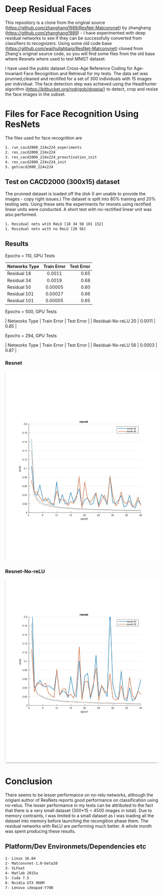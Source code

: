 # Deep Residual Faces

This repository is a clone from the original source (https://github.com/zhanghang1989/ResNet-Matconvnet) by zhanghang (https://github.com/zhanghang1989) - 
I have experimented with deep residual networks to see if they can be successfully converted from classifiers to recognizers. Using some old code base (https://github.com/wajihullahbaig/ResNet-Matconvnet) cloned from Zhang's original source code, so you will find some files from the old base where Resnets where used to test MNIST dataset.

I have used the public dataset Cross-Age Reference Coding for Age-Invariant Face Recognition and Retrieval for my tests. The data set was prunned,cleaned and recitifed for a set of 300 individuals with 15 images per individual. The face detection step was achieved using the HeadHunter algorithm (https://bitbucket.org/rodrigob/doppia/) to detect, crop and resize the face images in the subset. 

# Files for Face Recognition Using ResNets
The files used for face recognition are

	1. run_cacd2000_224x224_experiments
	2. res_cacd2000_224x224
	3. res_cacd2000_224x224_preactivation_init
	4. res_cacd2000_224x224_init
	5. getcacd2000_224x224

## Test on CACD2000 (300x15) dataset
The prunned dataset is loaded off the disk (I am unable to provide the images - copy right issues.) The dataset is split into 80% training and 20% testing sets.
Using these sets the experiments for resnets using rectified linear units were conducted. A short test with no-rectified linear unit was also performed. 

	1. Residual nets wtih ReLU [18 34 50 101 152]
	1. Residual nets with no ReLU [20 56]

## Results 

Epochs = 110, GPU Tests 

| Networks Type        | Train Error  | Test Error |
| ---------------------|:------------:| ----------:|
| Residual 18          | 0.0011       | 0.65       | 
| Residual 34	       | 0.0019       | 0.68       | 
| Residual 50	       | 0.00005      | 0.60       | 
| Residual 101	       | 0.00027      | 0.66       |
| Residual 101	       | 0.00005      | 0.65       |  

Epochs = 500, GPU Tests 

| Networks Type        | Train Error  | Test Error |
| Residual-No-reLU 20  | 0.0011       | 0.85	   | 

Epochs = 294, GPU Tests 

| Networks Type        | Train Error  | Test Error |
| Residual-No-reLU 56  | 0.0003       | 0.87       | 
		         

### Resnet 
![Residual nets](https://github.com/wajihullahbaig/ResNet-Matconvnet/blob/master/figure/resnet.jpg)

### Resnet-No-reLU 
![Residual-No-ReLU nets](https://github.com/wajihullahbaig/ResNet-Matconvnet/blob/master/figure/resnet-No-reLU.jpg)


# Conclusion
There seems to be lesser performance on no-relu networks, although the origianl author of ResNets reports good performance on classification using no-relus. 
The lesser performance in my tests can be attributed to the fact that there is a very small dataset (300*15 = 4500 images in total). 
Due to memory contraints, I was limited to a small dataset as I was loading all the dataset into memory before launching the recongition phase them.
The residual networks with ReLU are performing much better. 
A whole month was spent producing these results. 

## Platform/Dev Environmets/Dependencies etc

	1- Linux 16.04
	2- Matconvnet-1.0-beta20
	3- VLFeat
	4- Matlab 2015a
	5- Cuda 7.5
	6- Nvidia GTX 960M
	7- Lenovo ideapad-Y700
